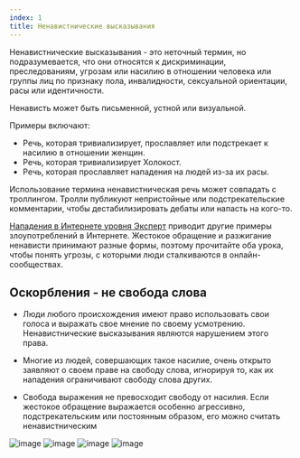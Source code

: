 ```yaml
---
index: 1
title: Ненавистнические высказывания
---
```

Ненавистнические высказывания - это неточный термин, но подразумевается, что они относятся к дискриминации, преследованиям, угрозам или насилию в отношении человека или группы лиц по признаку пола, инвалидности, сексуальной ориентации, расы или идентичности.

Ненависть может быть письменной, устной или визуальной.

Примеры включают:

*   Речь, которая тривиализирует, прославляет или подстрекает к насилию в отношении женщин.
*   Речь, которая тривиализирует Холокост.
*   Речь, которая прославляет нападения на людей из-за их расы.

Использование термина ненавистническая речь может совпадать с троллингом. Тролли публикуют непристойные или подстрекательские комментарии, чтобы дестабилизировать дебаты или напасть на кого-то.

[Нападения в Интернете уровня Эксперт](umbrella://communications/online-abuse/expert)  приводит другие примеры злоупотреблений в Интернете. Жестокое обращение и разжигание ненависти принимают разные формы, поэтому прочитайте оба урока, чтобы понять угрозы, с которыми люди сталкиваются в онлайн-сообществах.

## Оскорбления - не свобода слова

*   Люди любого происхождения имеют право использовать свои голоса и выражать свое мнение по своему усмотрению. Ненавистнические высказывания являются нарушением этого права.

*   Многие из людей, совершающих такое насилие, очень открыто заявляют о своем праве на свободу слова, игнорируя то, как их нападения ограничивают свободу слова других.

*   Свобода выражения не превосходит свободу от насилия. Если жестокое обращение выражается особенно агрессивно, подстрекательским или постоянным образом, его можно считать ненавистническим

![image](Hatespeech-1.png)
![image](Hatespeech-2.png)
![image](Hatespeech-3.png)
![image](Hatespeech-4.png)